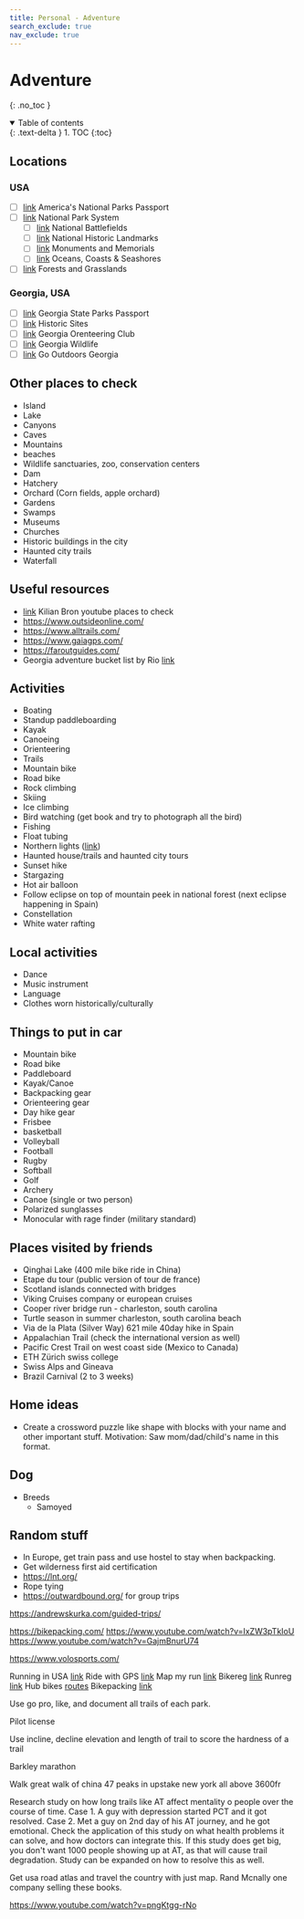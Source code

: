 ```yaml
---
title: Personal - Adventure
search_exclude: true
nav_exclude: true
---
```


<!-- prettier-ignore-start -->
# Adventure
{: .no_toc }

<details open markdown="block">
  <summary>
    Table of contents
  </summary>
  {: .text-delta }
1. TOC
{:toc}
</details>

<!-- prettier-ignore-end -->

## Locations

### USA

-   [ ] [link](https://americasnationalparks.org/passport-to-your-national-parks/) America's National Parks Passport
-   [ ] [link](https://www.nps.gov/aboutus/national-park-system.htm) National Park System
    -   [ ] [link](https://www.nps.gov/subjects/battlefields/visit.htm) National Battlefields
    -   [ ] [link](https://www.nps.gov/subjects/nationalhistoriclandmarks/list-of-nhls-by-state.htm) National Historic Landmarks
    -   [ ] [link](https://www.nps.gov/subjects/monuments/visit.htm) Monuments and Memorials
    -   [ ] [link](https://www.nps.gov/subjects/oceans/index.htm) Oceans, Coasts & Seashores
-   [ ] [link](https://www.fs.usda.gov/visit/forests-and-grasslands) Forests and Grasslands

### Georgia, USA

-   [ ] [link](https://friendsofgastateparks.org/passport) Georgia State Parks Passport
-   [ ] [link](https://gastateparks.org/AllHistoricSites) Historic Sites
-   [ ] [link](https://www.gaorienteering.org/) Georgia Orenteering Club
-   [ ] [link](https://georgiawildlife.com/) Georgia Wildlife
-   [ ] [link](https://www.gooutdoorsgeorgia.com/) Go Outdoors Georgia

## Other places to check

-   Island
-   Lake
-   Canyons
-   Caves
-   Mountains
-   beaches
-   Wildlife sanctuaries, zoo, conservation centers
-   Dam
-   Hatchery
-   Orchard (Corn fields, apple orchard)
-   Gardens
-   Swamps
-   Museums
-   Churches
-   Historic buildings in the city
-   Haunted city trails
-   Waterfall

## Useful resources

-   [link](https://www.youtube.com/@KilianBron) Kilian Bron youtube places to check
-   https://www.outsideonline.com/
-   https://www.alltrails.com/
-   https://www.gaiagps.com/
-   https://faroutguides.com/
-   Georgia adventure bucket list by Rio [link](https://reachinternationaloutfitters.com/collections/state-bucket-lists/products/georgia-adventure-bucket-list)

## Activities

-   Boating
-   Standup paddleboarding
-   Kayak
-   Canoeing
-   Orienteering
-   Trails
-   Mountain bike
-   Road bike
-   Rock climbing
-   Skiing
-   Ice climbing
-   Bird watching (get book and try to photograph all the bird)
-   Fishing
-   Float tubing
-   Northern lights ([link](https://www.outsideonline.com/adventure-travel/essays/northern-lights-canada-joe-buffalo-child/?utm_term=ool_member&utm_campaign=oplus_topfive&utm_medium=email&_hsmi=332351068&utm_source=newsletter))
-   Haunted house/trails and haunted city tours
-   Sunset hike
-   Stargazing
-   Hot air balloon
-   Follow eclipse on top of mountain peek in national forest (next eclipse happening in Spain)
-   Constellation
-   White water rafting

## Local activities

-   Dance
-   Music instrument
-   Language
-   Clothes worn historically/culturally

## Things to put in car

-   Mountain bike
-   Road bike
-   Paddleboard
-   Kayak/Canoe
-   Backpacking gear
-   Orienteering gear
-   Day hike gear
-   Frisbee
-   basketball
-   Volleyball
-   Football
-   Rugby
-   Softball
-   Golf
-   Archery
-   Canoe (single or two person)
-   Polarized sunglasses
-   Monocular with rage finder (military standard)

## Places visited by friends

-   Qinghai Lake (400 mile bike ride in China)
-   Etape du tour (public version of tour de france)
-   Scotland islands connected with bridges
-   Viking Cruises company or european cruises
-   Cooper river bridge run - charleston, south carolina
-   Turtle season in summer charleston, south carolina beach
-   Via de la Plata (Silver Way) 621 mile 40day hike in Spain
-   Appalachian Trail (check the international version as well)
-   Pacific Crest Trail on west coast side (Mexico to Canada)
-   ETH Zürich swiss college
-   Swiss Alps and Gineava
-   Brazil Carnival (2 to 3 weeks)

## Home ideas

-   Create a crossword puzzle like shape with blocks with your name and other important stuff. Motivation: Saw mom/dad/child's name in this format.

## Dog

-   Breeds
    -   Samoyed

## Random stuff

-   In Europe, get train pass and use hostel to stay when backpacking.
-   Get wilderness first aid certification
-   https://lnt.org/
-   Rope tying
-   https://outwardbound.org/ for group trips

https://andrewskurka.com/guided-trips/

https://bikepacking.com/
https://www.youtube.com/watch?v=IxZW3pTkIoU
https://www.youtube.com/watch?v=GajmBnurU74

https://www.volosports.com/

Running in USA [link](https://runningintheusa.com/race/list/athens-GA/upcoming)
Ride with GPS [link](https://ridewithgps.com/explore)
Map my run [link](https://www.mapmyrun.com/routes/search)
Bikereg [link](https://www.bikereg.com/Events/?loc=30%7e33.9077%7e-83.3242%7e30605&region=GA)
Runreg [link](https://www.runreg.com/events?region=GA)
Hub bikes [routes](https://www.hubbikes.com/hub-routes)
Bikepacking [link](https://bikepacking.com/event/)

Use go pro, like, and document all trails of each park.

Pilot license

Use incline, decline elevation and length of trail to score the hardness of a trail

Barkley marathon

Walk great walk of china
47 peaks in upstake new york all above 3600fr

Research study on how long trails like AT affect mentality o people over the course of time.
Case 1. A guy with depression started PCT and it got resolved.
Case 2. Met a guy on 2nd day of his AT journey, and he got emotional.
Check the application of this study on what health problems it can solve, and how doctors can integrate this.
If this study does get big, you don't want 1000 people showing up at AT, as that will cause trail degradation. Study can be expanded on how to resolve this as well.

Get usa road atlas and travel the country with just map. Rand Mcnally one company selling these books.

https://www.youtube.com/watch?v=pngKtgg-rNo
